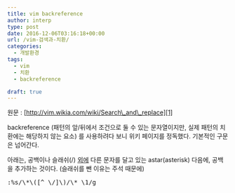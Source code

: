 ```yaml
---
title: vim backreference
author: interp
type: post
date: 2016-12-06T03:16:18+00:00
url: /vim-검색과-치환/
categories:
  - 개발환경
tags:
  - vim
  - 치환
  - backreference

draft: true
---
```

원문 : [http://vim.wikia.com/wiki/Search\_and\_replace][1]

backreference (패턴의 앞/뒤에서 조건으로 둘 수 있는 문자열이지만, 실제 패턴의 치환에는 해당하지 않는 요소) 를 사용하려다 보니 위키 페이지를 정독했다. 기본적인 구문은 넘어간다.

아래는, 공백이나 슬래쉬(/) <span style="text-decoration: underline;">외에</span> 다른 문자를 달고 있는 astar(asterisk) 다음에, 공백을 추가하는 것이다. (슬래쉬를 뺀 이유는 주석 때문에)

<pre class="brush: plain; title: ; notranslate" title="">:%s/\*\([^ \/]\)/\* \1/g
</pre>

 [1]: http://vim.wikia.com/wiki/Search_and_replace
